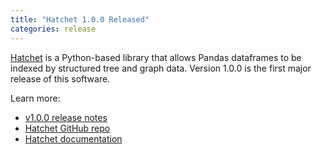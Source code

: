 ```yaml
---
title: "Hatchet 1.0.0 Released"
categories: release
---
```


[Hatchet](https://github.com/LLNL/hatchet) is a Python-based library that allows Pandas dataframes to be indexed by structured tree and graph data. Version 1.0.0 is the first major release of this software.

Learn more:
- [v1.0.0 release notes](https://github.com/LLNL/hatchet/releases/tag/v1.0.0)
- [Hatchet GitHub repo](https://github.com/LLNL/hatchet)
- [Hatchet documentation](https://hatchet.readthedocs.io/en/latest/)
